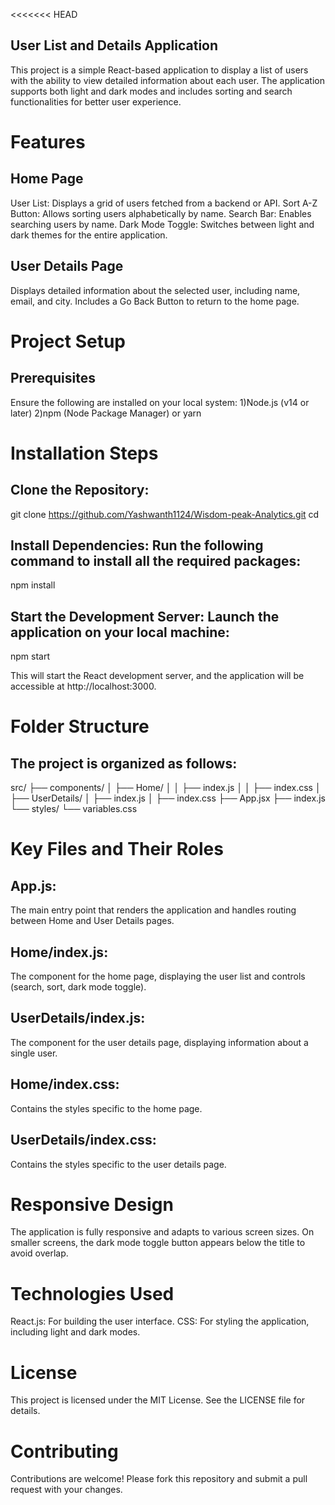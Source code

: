 <<<<<<< HEAD
## User List and Details Application

This project is a simple React-based application to display a list of users with the ability to view detailed information about each user. The application supports both light and dark modes and includes sorting and search functionalities for better user experience.

# Features
## Home Page
User List: Displays a grid of users fetched from a backend or API.
Sort A-Z Button: Allows sorting users alphabetically by name.
Search Bar: Enables searching users by name.
Dark Mode Toggle: Switches between light and dark themes for the entire application.

## User Details Page
Displays detailed information about the selected user, including name, email, and city.
Includes a Go Back Button to return to the home page.

# Project Setup
## Prerequisites
Ensure the following are installed on your local system:
1)Node.js (v14 or later)
2)npm (Node Package Manager) or yarn

# Installation Steps
## Clone the Repository:
git clone https://github.com/Yashwanth1124/Wisdom-peak-Analytics.git
cd <project-folder>

## Install Dependencies: Run the following command to install all the required packages:
npm install

## Start the Development Server: Launch the application on your local machine:
npm start

This will start the React development server, and the application will be accessible at http://localhost:3000.

# Folder Structure
## The project is organized as follows:
src/
  ├── components/
  │   ├── Home/
  │   │   ├── index.js
  │   │   ├── index.css
  │   ├── UserDetails/
  │       ├── index.js
  │       ├── index.css
  ├── App.jsx
  ├── index.js
  └── styles/
      └── variables.css

# Key Files and Their Roles
## App.js:
The main entry point that renders the application and handles routing between Home and User Details pages.

## Home/index.js: 
The component for the home page, displaying the user list and controls (search, sort, dark mode toggle).

## UserDetails/index.js:
The component for the user details page, displaying information about a single user.

## Home/index.css:
Contains the styles specific to the home page.

## UserDetails/index.css: 
Contains the styles specific to the user details page.

# Responsive Design
The application is fully responsive and adapts to various screen sizes.
On smaller screens, the dark mode toggle button appears below the title to avoid overlap.

# Technologies Used
React.js: For building the user interface.
CSS: For styling the application, including light and dark modes.

# License
This project is licensed under the MIT License. See the LICENSE file for details.

# Contributing
Contributions are welcome! Please fork this repository and submit a pull request with your changes.

